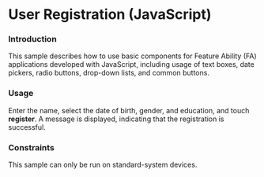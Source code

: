 # User Registration (JavaScript)

### Introduction

This sample describes how to use basic components for Feature Ability (FA) applications developed with JavaScript, including usage of text boxes, date pickers, radio buttons, drop-down lists, and common buttons.

### Usage

Enter the name, select the date of birth, gender, and education, and touch **register**. A message is displayed, indicating that the registration is successful.

### Constraints

This sample can only be run on standard-system devices.
